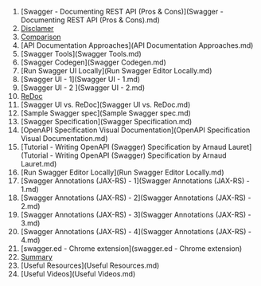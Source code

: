 1. [Swagger - Documenting REST API (Pros & Cons)](Swagger - Documenting REST API (Pros & Cons).md)
2. [Disclamer](Disclamer.md)
3. [Comparison](Comparison.md)
4. [API Documentation Approaches](API Documentation Approaches.md)
5. [Swagger Tools](Swagger Tools.md)
6. [Swagger Codegen](Swagger Codegen.md)
7. [Run Swagger UI Locally](Run Swagger Editor Locally.md)
8. [Swagger UI - 1](Swagger UI - 1.md)
9. [Swagger UI - 2 ](Swagger UI - 2.md)
10. [ReDoc](ReDoc.md)
11. [Swagger UI vs. ReDoc](Swagger UI vs. ReDoc.md)
12. [Sample Swagger spec](Sample Swagger spec.md)
13. [Swagger Specification](Swagger Specification.md)
14. [OpenAPI Specification Visual Documentation](OpenAPI Specification Visual Documentation.md)
15. [Tutorial - Writing OpenAPI (Swagger) Specification by Arnaud Lauret](Tutorial - Writing OpenAPI (Swagger) Specification by Arnaud Lauret.md)
16. [Run Swagger Editor Locally](Run Swagger Editor Locally.md)
17. [Swagger Annotations (JAX-RS) - 1](Swagger Annotations (JAX-RS) - 1.md)
18. [Swagger Annotations (JAX-RS) - 2](Swagger Annotations (JAX-RS) - 2.md)
19. [Swagger Annotations (JAX-RS) - 3](Swagger Annotations (JAX-RS) - 3.md)
20. [Swagger Annotations (JAX-RS) - 4](Swagger Annotations (JAX-RS) - 4.md)
21. [swagger.ed - Chrome extension](swagger.ed - Chrome extension)
22. [Summary](Summary.md)
23. [Useful Resources](Useful Resources.md)
24. [Useful Videos](Useful Videos.md)
